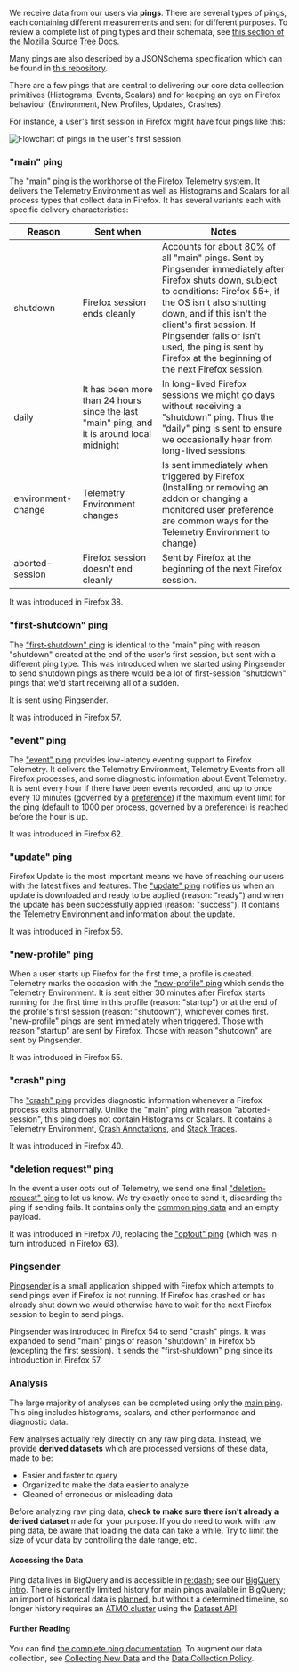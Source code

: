 We receive data from our users via **pings**.
There are several types of pings,
each containing different measurements and sent for different purposes.
To review a complete list of ping types and their schemata, see
[this section of the Mozilla Source Tree Docs][sourcedocs].

Many pings are also described by a JSONSchema specification which can be found in [this repository][jschemas].

There are a few pings that are central to delivering our core data collection
primitives (Histograms, Events, Scalars) and for keeping an eye on Firefox
behaviour (Environment, New Profiles, Updates, Crashes).

For instance, a user's first session in Firefox might have four pings like this:

![Flowchart of pings in the user's first session](/datasets/images/first_session_pings.png)

### "main" ping

The ["main" ping][main_ping] is the workhorse of the Firefox Telemetry system.
It delivers the Telemetry Environment as well as Histograms and Scalars for all
process types that collect data in Firefox. It has several variants each with
specific delivery characteristics:

| Reason             | Sent when                | Notes                         |
| ------------------ | ------------------------ | ------------------------------|
| shutdown           | Firefox session ends cleanly | Accounts for about [80%][main_reasons] of all "main" pings. Sent by Pingsender immediately after Firefox shuts down, subject to conditions: Firefox 55+, if the OS isn't also shutting down, and if this isn't the client's first session. If Pingsender fails or isn't used, the ping is sent by Firefox at the beginning of the next Firefox session.|
| daily              | It has been more than 24 hours since the last "main" ping, and it is around local midnight | In long-lived Firefox sessions we might go days without receiving a "shutdown" ping. Thus the "daily" ping is sent to ensure we occasionally hear from long-lived sessions.|
| environment-change | Telemetry Environment changes | Is sent immediately when triggered by Firefox (Installing or removing an addon or changing a monitored user preference are common ways for the Telemetry Environment to change)|
| aborted-session    | Firefox session doesn't end cleanly | Sent by Firefox at the beginning of the next Firefox session.|

It was introduced in Firefox 38.

### "first-shutdown" ping

The ["first-shutdown" ping][first_shutdown_ping] is identical to the "main"
ping with reason "shutdown" created at the end of the user's first session,
but sent with a different ping type. This was introduced when we started
using Pingsender to send shutdown pings as there would be a lot of
first-session "shutdown" pings that we'd start receiving all of a sudden.

It is sent using Pingsender.

It was introduced in Firefox 57.

### "event" ping

The ["event" ping][event_ping] provides low-latency eventing support to Firefox
Telemetry. It delivers the Telemetry Environment, Telemetry Events from all
Firefox processes, and some diagnostic information about Event Telemetry. It is
sent every hour if there have been events recorded, and up to once every 10
minutes (governed by a [preference][preferences]) if the maximum event limit
for the ping (default to 1000 per process, governed by a
[preference][preferences]) is reached before the hour is up.

It was introduced in Firefox 62.

### "update" ping

Firefox Update is the most important means we have of reaching our users with
the latest fixes and features. The ["update" ping][update_ping] notifies us
when an update is downloaded and ready to be applied (reason: "ready") and when
the update has been successfully applied (reason: "success"). It contains the
Telemetry Environment and information about the update.

It was introduced in Firefox 56.

### "new-profile" ping

When a user starts up Firefox for the first time, a profile is created.
Telemetry marks the occasion with the ["new-profile" ping][new_profile_ping]
which sends the Telemetry Environment. It is sent either 30 minutes after Firefox
starts running for the first time in this profile (reason: "startup") or at the
end of the profile's first session (reason: "shutdown"), whichever comes first.
"new-profile" pings are sent immediately when triggered. Those with reason
"startup" are sent by Firefox. Those with reason "shutdown" are sent by
Pingsender.

It was introduced in Firefox 55.

### "crash" ping

The ["crash" ping][crash_ping] provides diagnostic information whenever a
Firefox process exits abnormally. Unlike the "main" ping with reason
"aborted-session", this ping does not contain Histograms or Scalars. It
contains a Telemetry Environment, [Crash Annotations][crash_annotations], and
[Stack Traces][stack_traces].

It was introduced in Firefox 40.

### "deletion request" ping

In the event a user opts out of Telemetry, we send one final
["deletion-request" ping][deletion_request_ping] to let us know. We try
exactly once to send it, discarding the ping if sending fails. It contains
only the [common ping data][common_ping_data] and an empty payload.

It was introduced in Firefox 70, replacing the ["optout" ping][optout_ping]
(which was in turn introduced in Firefox 63).

### Pingsender

[Pingsender][pingsender] is a small application shipped with Firefox which
attempts to send pings even if Firefox is not running. If Firefox has crashed or has already shut
down we would otherwise have to wait for the next Firefox session to begin to
send pings.

Pingsender was introduced in Firefox 54 to send "crash" pings. It was expanded
to send "main" pings of reason "shutdown" in Firefox 55 (excepting the first
session). It sends the "first-shutdown" ping since its introduction in Firefox 57.

### Analysis

The large majority of analyses can be completed using only the
[main ping][main_ping].
This ping includes histograms, scalars, and other performance and diagnostic data.

Few analyses actually rely directly on any raw ping data.
Instead, we provide **derived datasets** which are processed versions of these data,
made to be:
* Easier and faster to query
* Organized to make the data easier to analyze
* Cleaned of erroneous or misleading data

Before analyzing raw ping data,
**check to make sure there isn't already a derived dataset** made for your purpose.
If you do need to work with raw ping data, be aware that loading the data can take a while.
Try to limit the size of your data by controlling the date range, etc.

#### Accessing the Data

Ping data lives in BigQuery and is accessible in [re:dash][stmo];
see our [BigQuery intro](../cookbooks/bigquery.md).
There is currently limited history for main pings available in BigQuery;
an import of historical data is [planned](https://bugzilla.mozilla.org/show_bug.cgi?id=1568042), but without a determined timeline,
so longer history requires an [ATMO cluster][atmo] using the [Dataset API][dataset].

#### Further Reading

You can find [the complete ping documentation][sourcedocs].
To augment our data collection, see [Collecting New Data][addprobe] and the
[Data Collection Policy][datacollection].

[sourcedocs]: https://firefox-source-docs.mozilla.org/toolkit/components/telemetry/telemetry/data/index.html
[jschemas]: https://github.com/mozilla-services/mozilla-pipeline-schemas/tree/master/schemas/telemetry
[main_ping]: https://firefox-source-docs.mozilla.org/toolkit/components/telemetry/telemetry/data/main-ping.html
[first_shutdown_ping]: https://firefox-source-docs.mozilla.org/toolkit/components/telemetry/telemetry/data/first-shutdown-ping.html
[event_ping]: https://firefox-source-docs.mozilla.org/toolkit/components/telemetry/telemetry/data/event-ping.html
[update_ping]: https://firefox-source-docs.mozilla.org/toolkit/components/telemetry/telemetry/data/update-ping.html
[new_profile_ping]: https://firefox-source-docs.mozilla.org/toolkit/components/telemetry/telemetry/data/new-profile-ping.html
[crash_ping]: https://firefox-source-docs.mozilla.org/toolkit/components/telemetry/telemetry/data/crash-ping.html
[deletion_request_ping]: https://firefox-source-docs.mozilla.org/toolkit/components/telemetry/data/deletion-request-ping.html
[optout_ping]: https://firefox-source-docs.mozilla.org/toolkit/components/telemetry/obsolete/optout-ping.html
[crash_annotations]: https://searchfox.org/mozilla-central/source/toolkit/crashreporter/CrashAnnotations.yaml
[common_ping_data]: https://firefox-source-docs.mozilla.org/toolkit/components/telemetry/telemetry/data/common-ping.html
[main_reasons]: https://sql.telemetry.mozilla.org/queries/3434
[stack_traces]: https://firefox-source-docs.mozilla.org/toolkit/components/telemetry/telemetry/data/crash-ping.html#stack-traces
[preferences]: https://firefox-source-docs.mozilla.org/toolkit/components/telemetry/telemetry/internals/preferences.html
[atmo]: BROKEN:https://analysis.telemetry.mozilla.org/
[stmo]: https://sql.telemetry.mozilla.org/
[dataset]: https://mozilla.github.io/python_moztelemetry/api.html#module-moztelemetry.dataset
[addprobe]: https://developer.mozilla.org/en-US/docs/Mozilla/Performance/Adding_a_new_Telemetry_probe
[datacollection]: https://wiki.mozilla.org/Firefox/Data_Collection
[pingsender]: https://firefox-source-docs.mozilla.org/toolkit/components/telemetry/telemetry/internals/pingsender.html
